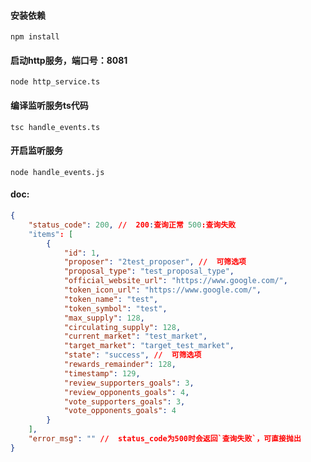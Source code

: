 #### 安装依赖
`npm install`
#### 启动http服务，端口号：8081
`node http_service.ts`
#### 编译监听服务ts代码
`tsc handle_events.ts`
#### 开启监听服务
`node handle_events.js`

#### doc:
```json
{
    "status_code": 200, //  200:查询正常 500:查询失败
    "items": [
        {
            "id": 1,
            "proposer": "2test_proposer", //  可筛选项
            "proposal_type": "test_proposal_type",
            "official_website_url": "https://www.google.com/",
            "token_icon_url": "https://www.google.com/",
            "token_name": "test",
            "token_symbol": "test",
            "max_supply": 128,
            "circulating_supply": 128,
            "current_market": "test_market",
            "target_market": "target_test_market",
            "state": "success", //  可筛选项
            "rewards_remainder": 128,
            "timestamp": 129,
            "review_supporters_goals": 3,
            "review_opponents_goals": 4,
            "vote_supporters_goals": 3,
            "vote_opponents_goals": 4
        }
    ],
    "error_msg": "" //  status_code为500时会返回`查询失败`，可直接抛出
}

